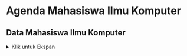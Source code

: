 # Agenda Mahasiswa Ilmu Komputer
##

## Data Mahasiswa Ilmu Komputer
<details>
<summary> Klik untuk Ekspan </summary>

### Create Mahasiswa
<table>
<tr>
    <td> <b> URL</b> </td>
    <td> </td>
</tr>
</table>
</details>
